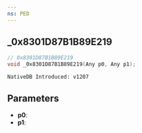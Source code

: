 ```yaml
---
ns: PED
---
```

## _0x8301D87B1B89E219

```c
// 0x8301D87B1B89E219
void _0x8301D87B1B89E219(Any p0, Any p1);
```

```
NativeDB Introduced: v1207
```

## Parameters
* **p0**:
* **p1**:
